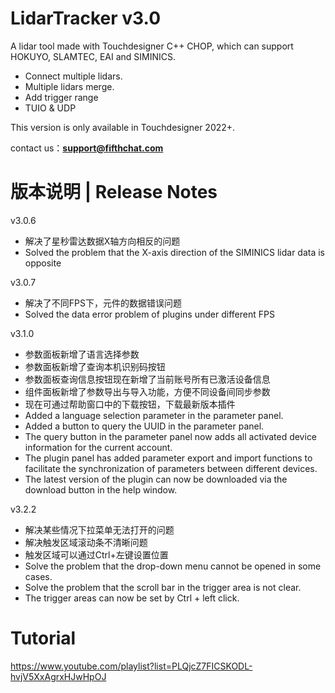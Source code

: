 # LidarTracker v3.0

A lidar tool made with Touchdesigner C++ CHOP, which can support HOKUYO, SLAMTEC, EAI and SIMINICS.

- Connect multiple lidars.
- Multiple lidars merge.
- Add trigger range
- TUIO & UDP

This version is only available in Touchdesigner 2022+.

contact us：**support@fifthchat.com**

# 版本说明 | Release Notes
v3.0.6
- 解决了星秒雷达数据X轴方向相反的问题
- Solved the problem that the X-axis direction of the SIMINICS lidar data is opposite

v3.0.7
- 解决了不同FPS下，元件的数据错误问题
- Solved the data error problem of plugins under different FPS

v3.1.0
- 参数面板新增了语言选择参数
- 参数面板新增了查询本机识别码按钮
- 参数面板查询信息按钮现在新增了当前账号所有已激活设备信息
- 组件面板新增了参数导出与导入功能，方便不同设备间同步参数
- 现在可通过帮助窗口中的下载按钮，下载最新版本插件
- Added a language selection parameter in the parameter panel.
- Added a button to query the UUID in the parameter panel.
- The query button in the parameter panel now adds all activated device information for the current account.
- The plugin panel has added parameter export and import functions to facilitate the synchronization of parameters between different devices.
- The latest version of the plugin can now be downloaded via the download button in the help window.

v3.2.2
- 解决某些情况下拉菜单无法打开的问题
- 解决触发区域滚动条不清晰问题
- 触发区域可以通过Ctrl+左键设置位置
- Solve the problem that the drop-down menu cannot be opened in some cases.
- Solve the problem that the scroll bar in the trigger area is not clear.
- The trigger areas can now be set by Ctrl + left click.

# Tutorial
https://www.youtube.com/playlist?list=PLQjcZ7FICSKODL-hvjV5XxAgrxHJwHpOJ

